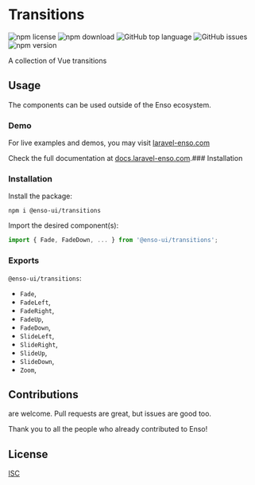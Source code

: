 # Transitions

![npm license](https://img.shields.io/npm/l/@enso-ui/transitions.svg) 
![npm download](https://img.shields.io/npm/dm/@enso-ui/transitions.svg) 
![GitHub top language](https://img.shields.io/github/languages/top/enso-ui/transitions.svg) 
![GitHub issues](https://img.shields.io/github/issues/enso-ui/transitions.svg) 
![npm version](https://img.shields.io/npm/v/@enso-ui/transitions.svg) 

A collection of Vue transitions

## Usage
The components can be used outside of the Enso ecosystem.

### Demo

For live examples and demos, you may visit [laravel-enso.com](https://www.laravel-enso.com)

Check the full documentation at  [docs.laravel-enso.com](https://docs.laravel-enso.com).### Installation

### Installation

Install the package:
```
npm i @enso-ui/transitions
```
Import the desired component(s):
```js
import { Fade, FadeDown, ... } from '@enso-ui/transitions';
```

### Exports

`@enso-ui/transitions`:
- `Fade`,
- `FadeLeft`,
- `FadeRight`,
- `FadeUp`,
- `FadeDown`,
- `SlideLeft`,
- `SlideRight`,
- `SlideUp`,
- `SlideDown`,
- `Zoom`,

## Contributions

are welcome. Pull requests are great, but issues are good too.

Thank you to all the people who already contributed to Enso!

## License

[ISC](https://opensource.org/licenses/ISC)
